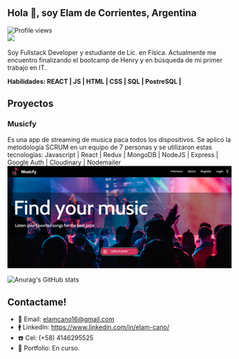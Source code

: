 ## Hola 👋, soy Elam de Corrientes, Argentina 
![Profile views](https://gpvc.arturio.dev/ElamCano)  
![](https://i.pinimg.com/564x/cf/44/d7/cf44d7919ee7114ea47fd2f83fdc86b4.jpg)

Soy Fullstack Developer y estudiante de Lic. en Física. Actualmente me encuentro finalizando el bootcamp de Henry y en búsqueda de mi primer trabajo en IT.

**Habilidades:  REACT | JS | HTML | CSS | SQL | PostreSQL |**

## Proyectos

### Musicfy
Es una app de streaming de musica paca todos los dispositivos. Se aplico la metodología SCRUM en un equipo de 7 personas y se utilizaron estas tecnologías:
Javascript | React | Redux | MongoDB | NodeJS | Express | Google Auth | Cloudinary | Nodemailer
![musicfy](/musicfy.png)

![Anurag's GitHub stats](https://github-readme-stats.vercel.app/api?username=ElamCano&show_icons=true&theme=darcula)

## Contactame!
- 📩 Email: elamcano16@gmail.com
- 🚹 LinkedIn: https://www.linkedin.com/in/elam-cano/
- ☎️ Cel: (+58) 4146295525
- 🚀 Portfolio: En curso.
